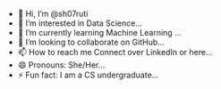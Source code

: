 - 👋 Hi, I’m @sh07ruti
- 👀 I’m interested in Data Science...
- 🌱 I’m currently learning Machine Learning ...
- 💞️ I’m looking to collaborate on GitHub...
- 📫 How to reach me Connect over LinkedIn or here...
- 😄 Pronouns: She/Her...
- ⚡ Fun fact: I am a CS undergraduate...

<!---
sh07ruti/sh07ruti is a ✨ special ✨ repository because its `README.md` (this file) appears on your GitHub profile.
You can click the Preview link to take a look at your changes.
--->
